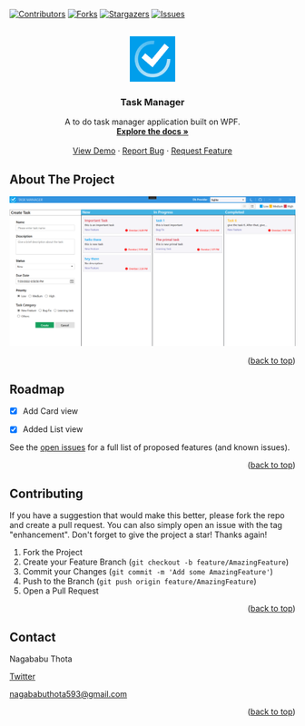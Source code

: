 <div id="top"></div>
<!--
*** Thanks for checking out the Best-README-Template. If you have a suggestion
*** that would make this better, please fork the repo and create a pull request
*** or simply open an issue with the tag "enhancement".
*** Don't forget to give the project a star!
*** Thanks again! Now go create something AMAZING! :D
-->



<!-- PROJECT SHIELDS -->
<!--
*** I'm using markdown "reference style" links for readability.
*** Reference links are enclosed in brackets [ ] instead of parentheses ( ).
*** See the bottom of this document for the declaration of the reference variables
*** for contributors-url, forks-url, etc. This is an optional, concise syntax you may use.
*** https://www.markdownguide.org/basic-syntax/#reference-style-links
-->

[![Contributors][contributors-shield]][contributors-url]
[![Forks][forks-shield]][forks-url]
[![Stargazers][stars-shield]][stars-url]
[![Issues][issues-shield]][issues-url]





<!-- PROJECT LOGO -->
<br />
<div align="center">
  <a href="https://github.com/nagababuthota984/ToDoTaskManager">
    <img src="TaskManager/Images/app_icon.png" alt="Logo" width="80" height="80">
  </a>

  <h3 align="center">Task Manager</h3>

  <p align="center">
    A to do task manager application built on WPF.
    <br />
    <a href="https://github.com/nagababuthota984/ToDoTaskManager"><strong>Explore the docs »</strong></a>
    <br />
    <br />
    <a href="https://github.com/othneildrew/Best-README-Template">View Demo</a>
    ·
    <a href="https://github.com/nagababuthota984/ToDoTaskManager/issues">Report Bug</a>
    ·
    <a href="https://github.com/nagababuthota984/ToDoTaskManager/issues">Request Feature</a>
  </p>
</div>


<!-- ABOUT THE PROJECT -->
## About The Project

[![Product Name Screen Shot][product-screenshot]](https://example.com)



<p align="right">(<a href="#top">back to top</a>)</p>




<!-- ROADMAP -->
## Roadmap

- [x] Add Card view
- [x] Added List view


See the [open issues](https://github.com/nagababuthota984/ToDoTaskManager/issues) for a full list of proposed features (and known issues).

<p align="right">(<a href="#top">back to top</a>)</p>



<!-- CONTRIBUTING -->
## Contributing

If you have a suggestion that would make this better, please fork the repo and create a pull request. You can also simply open an issue with the tag "enhancement".
Don't forget to give the project a star! Thanks again!

1. Fork the Project
2. Create your Feature Branch (`git checkout -b feature/AmazingFeature`)
3. Commit your Changes (`git commit -m 'Add some AmazingFeature'`)
4. Push to the Branch (`git push origin feature/AmazingFeature`)
5. Open a Pull Request

<p align="right">(<a href="#top">back to top</a>)</p>



<!-- CONTACT -->
## Contact

Nagababu Thota 

[Twitter](https://twitter.com/nb_thota) 

nagababuthota593@gmail.com


<p align="right">(<a href="#top">back to top</a>)</p>



<!-- MARKDOWN LINKS & IMAGES -->
<!-- https://www.markdownguide.org/basic-syntax/#reference-style-links -->
[contributors-shield]: https://img.shields.io/github/contributors/nagababuthota984/ToDoTaskManager.svg?style=for-the-badge
[contributors-url]: https://github.com/nagababuthota984/ToDoTaskManager/graphs/contributors
[forks-shield]: https://img.shields.io/github/forks/nagababuthota984/ToDoTaskManager.svg?style=for-the-badge
[forks-url]: https://github.com/nagababuthota984/ToDoTaskManager/network/members
[stars-shield]: https://img.shields.io/github/stars/nagababuthota984/ToDoTaskManager.svg?style=for-the-badge
[stars-url]: https://github.com/nagababuthota984/ToDoTaskManager/stargazers
[issues-shield]: https://img.shields.io/github/issues/nagababuthota984/ToDoTaskManager.svg?style=for-the-badge
[issues-url]: https://github.com/nagababuthota984/ToDoTaskManager/issues
[product-screenshot]: /TaskManager/Images/image.png
